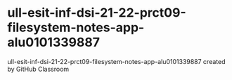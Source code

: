 # ull-esit-inf-dsi-21-22-prct09-filesystem-notes-app-alu0101339887
ull-esit-inf-dsi-21-22-prct09-filesystem-notes-app-alu0101339887 created by GitHub Classroom
